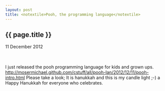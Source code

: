 ```yaml
---
layout: post
title: <notextile>Pooh, the programming language</notextile>
---
```


{{ page.title }}
----------------

<p class="publish_date">
11 December 2012

</p>
<br><br>I just released the pooh programming language for kids and grown ups. <a class="ot-anchor" href="http://mosermichael.github.com/cstuff/all/pooh-lan/2012/12/11/pooh-intro.html" rel="nofollow">http://mosermichael.github.com/cstuff/all/pooh-lan/2012/12/11/pooh-intro.html</a> Please take a look; It is hanukkah and this is my candle light ;-) a Happy Hanukkah for everyone who celebrates.
